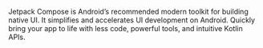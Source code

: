 Jetpack Compose is Android’s recommended modern toolkit for building native UI. It simplifies and accelerates UI development on Android. Quickly bring your app to life with less code, powerful tools, and intuitive Kotlin APIs.